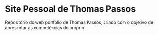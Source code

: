 # Site Pessoal de Thomas Passos
Repositório do web portfólio de Thomas Passos, criado com o objetivo de apresentar as competências do próprio.

